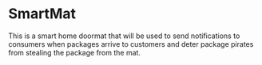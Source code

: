 # SmartMat
This is a smart home doormat that will be used to send notifications to consumers when packages arrive to customers and deter package pirates from stealing the package from the mat.
